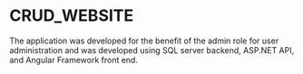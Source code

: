 # CRUD_WEBSITE

The application was developed for the benefit of the admin role for user administration and was developed using SQL server backend, ASP.NET API, and Angular Framework front end.
